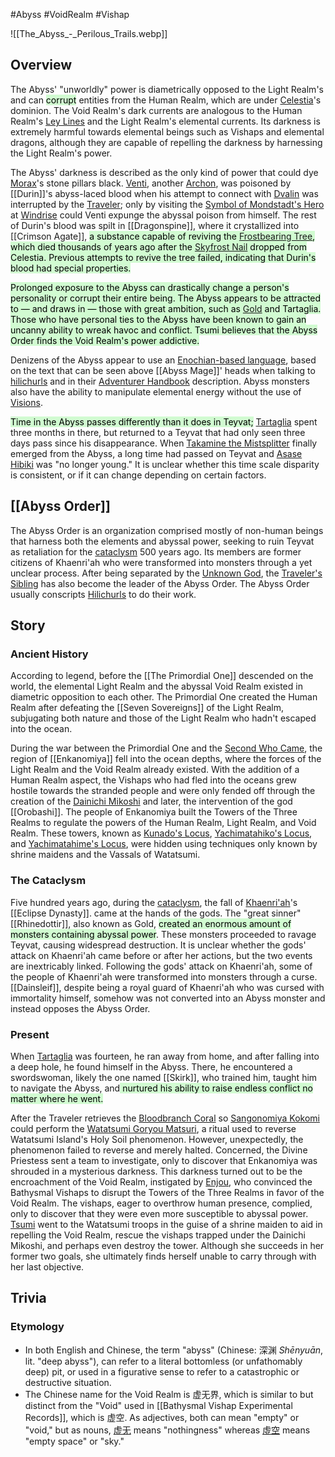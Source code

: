 #Abyss #VoidRealm #Vishap 

![[The_Abyss_-_Perilous_Trails.webp]]

## Overview

The Abyss' "unworldly" power is diametrically opposed to the Light Realm's and can <mark style="background: #BBFABBA6;">corrupt</mark> entities from the Human Realm, which are under [Celestia](https://genshin-impact.fandom.com/wiki/Celestia "Celestia")'s dominion. The Void Realm's dark currents are analogous to the Human Realm's [Ley Lines](https://genshin-impact.fandom.com/wiki/Ley_Lines "Ley Lines") and the Light Realm's elemental currents. Its darkness is extremely harmful towards elemental beings such as Vishaps and elemental dragons, although they are capable of repelling the darkness by harnessing the Light Realm's power.

The Abyss' darkness is described as the only kind of power that could dye [Morax](https://genshin-impact.fandom.com/wiki/Morax "Morax")'s stone pillars black. [Venti](https://genshin-impact.fandom.com/wiki/Venti "Venti"), another [Archon](https://genshin-impact.fandom.com/wiki/Archon "Archon"), was poisoned by [[Durin]]'s abyss-laced blood when his attempt to connect with [Dvalin](https://genshin-impact.fandom.com/wiki/Dvalin "Dvalin") was interrupted by the [Traveler](https://genshin-impact.fandom.com/wiki/Traveler "Traveler"); only by visiting the [Symbol of Mondstadt's Hero](https://genshin-impact.fandom.com/wiki/Symbol_of_Mondstadt%27s_Hero "Symbol of Mondstadt's Hero") at [Windrise](https://genshin-impact.fandom.com/wiki/Windrise "Windrise") could Venti expunge the abyssal poison from himself. The rest of Durin's blood was spilt in [[Dragonspine]], where it crystallized into [[Crimson Agate]], <mark style="background: #BBFABBA6;">a substance capable of reviving the [Frostbearing Tree](https://genshin-impact.fandom.com/wiki/Frostbearing_Tree "Frostbearing Tree"), which died thousands of years ago after the [Skyfrost Nail](https://genshin-impact.fandom.com/wiki/Skyfrost_Nail "Skyfrost Nail") dropped from Celestia. Previous attempts to revive the tree failed, indicating that Durin's blood had special properties.</mark>

<mark style="background: #BBFABBA6;">Prolonged exposure to the Abyss can drastically change a person's personality or corrupt their entire being. The Abyss appears to be attracted to — and draws in — those with great ambition, such as [Gold](https://genshin-impact.fandom.com/wiki/Gold "Gold") and Tartaglia. Those who have personal ties to the Abyss have been known to gain an uncanny ability to wreak havoc and conflict. Tsumi believes that the Abyss Order finds the Void Realm's power addictive.</mark>

Denizens of the Abyss appear to use an [Enochian-based language](https://genshin-impact.fandom.com/wiki/Languages#Enochian-Based_Language "Languages"), based on the text that can be seen above [[Abyss Mage]]' heads when talking to [hilichurls](https://genshin-impact.fandom.com/wiki/Hilichurls "Hilichurls") and in their [Adventurer Handbook](https://genshin-impact.fandom.com/wiki/Adventurer_Handbook "Adventurer Handbook") description. Abyss monsters also have the ability to manipulate elemental energy without the use of [Visions](https://genshin-impact.fandom.com/wiki/Vision "Vision").

<mark style="background: #BBFABBA6;">Time in the Abyss passes differently than it does in Teyvat;</mark> [Tartaglia](https://genshin-impact.fandom.com/wiki/Tartaglia "Tartaglia") spent three months in there, but returned to a Teyvat that had only seen three days pass since his disappearance. When [Takamine the Mistsplitter](https://genshin-impact.fandom.com/wiki/Takamine_the_Mistsplitter "Takamine the Mistsplitter") finally emerged from the Abyss, a long time had passed on Teyvat and [Asase Hibiki](https://genshin-impact.fandom.com/wiki/Asase_Hibiki "Asase Hibiki") was "no longer young." It is unclear whether this time scale disparity is consistent, or if it can change depending on certain factors.

## [[Abyss Order]]
The Abyss Order is an organization comprised mostly of non-human beings that harness both the elements and abyssal power, seeking to ruin Teyvat as retaliation for the [cataclysm](https://genshin-impact.fandom.com/wiki/Cataclysm "Cataclysm") 500 years ago. Its members are former citizens of Khaenri'ah who were transformed into monsters through a yet unclear process. After being separated by the [Unknown God](https://genshin-impact.fandom.com/wiki/Unknown_God "Unknown God"), the [Traveler's Sibling](https://genshin-impact.fandom.com/wiki/Traveler%27s_Sibling "Traveler's Sibling") has also become the leader of the Abyss Order. The Abyss Order usually conscripts [Hilichurls](https://genshin-impact.fandom.com/wiki/Hilichurls "Hilichurls") to do their work.

## Story

### Ancient History

According to legend, before the [[The Primordial One]] descended on the world, the elemental Light Realm and the abyssal Void Realm existed in diametric opposition to each other. The Primordial One created the Human Realm after defeating the [[Seven Sovereigns]] of the Light Realm, subjugating both nature and those of the Light Realm who hadn't escaped into the ocean.

During the war between the Primordial One and the [Second Who Came](https://genshin-impact.fandom.com/wiki/Second_Who_Came "Second Who Came"), the region of [[Enkanomiya]] fell into the ocean depths, where the forces of the Light Realm and the Void Realm already existed. With the addition of a Human Realm aspect, the Vishaps who had fled into the oceans grew hostile towards the stranded people and were only fended off through the creation of the [Dainichi Mikoshi](https://genshin-impact.fandom.com/wiki/Dainichi_Mikoshi "Dainichi Mikoshi") and later, the intervention of the god [[Orobashi]]. The people of Enkanomiya built the Towers of the Three Realms to regulate the powers of the Human Realm, Light Realm, and Void Realm. These towers, known as [Kunado's Locus](https://genshin-impact.fandom.com/wiki/Kunado%27s_Locus "Kunado's Locus"), [Yachimatahiko's Locus](https://genshin-impact.fandom.com/wiki/Yachimatahiko%27s_Locus "Yachimatahiko's Locus"), and [Yachimatahime's Locus](https://genshin-impact.fandom.com/wiki/Yachimatahime%27s_Locus "Yachimatahime's Locus"), were hidden using techniques only known by shrine maidens and the Vassals of Watatsumi.

### The Cataclysm

Five hundred years ago, during the [cataclysm](https://genshin-impact.fandom.com/wiki/Cataclysm "Cataclysm"), the fall of [Khaenri'ah](https://genshin-impact.fandom.com/wiki/Khaenri%27ah "Khaenri'ah")'s [[Eclipse Dynasty]]. came at the hands of the gods. The "great sinner" [[Rhinedottir]], also known as Gold, <mark style="background: #BBFABBA6;">created an enormous amount of monsters containing abyssal power</mark>. These monsters proceeded to ravage Teyvat, causing widespread destruction. It is unclear whether the gods' attack on Khaenri'ah came before or after her actions, but the two events are inextricably linked. Following the gods' attack on Khaenri'ah, some of the people of Khaenri'ah were transformed into monsters through a curse. [[Dainsleif]], despite being a royal guard of Khaenri'ah who was cursed with immortality himself, somehow was not converted into an Abyss monster and instead opposes the Abyss Order.

### Present

When [Tartaglia](https://genshin-impact.fandom.com/wiki/Tartaglia "Tartaglia") was fourteen, he ran away from home, and after falling into a deep hole, he found himself in the Abyss. There, he encountered a swordswoman, likely the one named [[Skirk]], who trained him, taught him to navigate the Abyss, and<mark style="background: #BBFABBA6;"> nurtured his ability to raise endless conflict no matter where he went.</mark>

After the Traveler retrieves the [Bloodbranch Coral](https://genshin-impact.fandom.com/wiki/Bloodbranch_Coral "Bloodbranch Coral") so [Sangonomiya Kokomi](https://genshin-impact.fandom.com/wiki/Sangonomiya_Kokomi "Sangonomiya Kokomi") could perform the [Watatsumi Goryou Matsuri](https://genshin-impact.fandom.com/wiki/Watatsumi_Goryou_Matsuri "Watatsumi Goryou Matsuri"), a ritual used to reverse Watatsumi Island's Holy Soil phenomenon. However, unexpectedly, the phenomenon failed to reverse and merely halted. Concerned, the Divine Priestess sent a team to investigate, only to discover that Enkanomiya was shrouded in a mysterious darkness. This darkness turned out to be the encroachment of the Void Realm, instigated by [Enjou](https://genshin-impact.fandom.com/wiki/Enjou "Enjou"), who convinced the Bathysmal Vishaps to disrupt the Towers of the Three Realms in favor of the Void Realm. The vishaps, eager to overthrow human presence, complied, only to discover that they were even more susceptible to abyssal power. [Tsumi](https://genshin-impact.fandom.com/wiki/Tsumi "Tsumi") went to the Watatsumi troops in the guise of a shrine maiden to aid in repelling the Void Realm, rescue the vishaps trapped under the Dainichi Mikoshi, and perhaps even destroy the tower. Although she succeeds in her former two goals, she ultimately finds herself unable to carry through with her last objective.

## Trivia

### Etymology

-   In both English and Chinese, the term "abyss" (Chinese: 深渊 _Shēnyuān_, lit. "deep abyss"), can refer to a literal bottomless (or unfathomably deep) pit, or used in a figurative sense to refer to a catastrophic or destructive situation.
-   The Chinese name for the Void Realm is 虚无界, which is similar to but distinct from the "Void" used in [[Bathysmal Vishap Experimental Records]], which is 虚空. As adjectives, both can mean "empty" or "void," but as nouns, [虚无](http://en.wiktionary.org/wiki/%E8%99%9B%E7%84%A1#Chinese "wiktionary:虛無") means "nothingness" whereas [虛空](http://en.wiktionary.org/wiki/%E8%99%9B%E7%A9%BA#Chinese "wiktionary:虛空") means "empty space" or "sky."